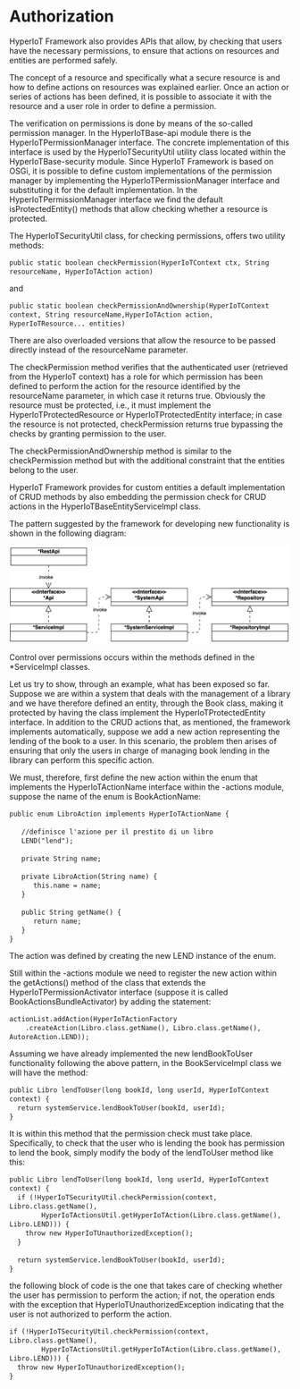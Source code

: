 # Authorization [](id=hyperiot-authorization)

HyperIoT Framework also provides APIs that allow, by checking that users have the necessary permissions, to ensure that actions on resources and entities are performed safely.

The concept of a resource and specifically what a secure resource is and how to define actions on resources was explained earlier.
Once an action or series of actions has been defined, it is possible to associate it with the resource and a user role in order to define a permission.

The verification on permissions is done by means of the so-called permission manager. In the HyperIoTBase-api module there is the HyperIoTPermissionManager interface. The concrete implementation of this interface is used by the HyperIoTSecurityUtil utility class located within the HyperIoTBase-security module.
Since HyperIoT Framework is based on OSGi, it is possible to define custom implementations of the permission manager by implementing the HyperIoTPermissionManager interface and substituting it for the default implementation.
In the HyperIoTPermissionManager interface we find the default isProtectedEntity() methods that allow checking whether a resource is protected.

The HyperIoTSecurityUtil class, for checking permissions, offers two utility methods:

```
public static boolean checkPermission(HyperIoTContext ctx, String resourceName, HyperIoTAction action)
```

and

```
public static boolean checkPermissionAndOwnership(HyperIoTContext context, String resourceName,HyperIoTAction action, HyperIoTResource... entities)
```

There are also overloaded versions that allow the resource to be passed directly instead of the resourceName parameter.

The checkPermission method verifies that the authenticated user (retrieved from the HyperIoT context) has a role for which permission has been defined to perform the action for the resource identified by the resourceName parameter, in which case it returns true. Obviously the resource must be protected, i.e., it must implement the HyperIoTProtectedResource or HyperIoTProtectedEntity interface; in case the resource is not protected, checkPermission returns true bypassing the checks by granting permission to the user.

The checkPermissionAndOwnership method is similar to the checkPermission method but with the additional constraint that the entities belong to the user.

HyperIoT Framework provides for custom entities a default implementation of CRUD methods by also embedding the permission check for CRUD actions in the HyperIoTBaseEntityServiceImpl class.

The pattern suggested by the framework for developing new functionality is shown in the following diagram:

![Framework invocation pipe](../images/framework-invocation-pipe.png)

Control over permissions occurs within the methods defined in the *ServiceImpl classes.

Let us try to show, through an example, what has been exposed so far.
Suppose we are within a system that deals with the management of a library and we have therefore defined an entity, through the Book class, making it protected by having the class implement the HyperIoTProtectedEntity interface.
In addition to the CRUD actions that, as mentioned, the framework implements automatically, suppose we add a new action representing the lending of the book to a user.
In this scenario, the problem then arises of ensuring that only the users in charge of managing book lending in the library can perform this specific action.

We must, therefore, first define the new action within the enum that implements the HyperIoTActionName interface within the -actions module, suppose the name of the enum is BookActionName:

```
public enum LibroAction implements HyperIoTActionName {
   
   //definisce l'azione per il prestito di un libro
   LEND("lend");

   private String name;

   private LibroAction(String name) {
      this.name = name;
   }

   public String getName() {
      return name;
   }
}
```

The action was defined by creating the new LEND instance of the enum.

Still within the -actions module we need to register the new action within the getActions() method of the class that extends the HyperIoTPermissionActivator interface (suppose it is called BookActionsBundleActivator) by adding the statement:

```
actionList.addAction(HyperIoTActionFactory
    .createAction(Libro.class.getName(), Libro.class.getName(), AutoreAction.LEND));
```
Assuming we have already implemented the new lendBookToUser functionality following the above pattern, in the BookServiceImpl class we will have the method:

```
public Libro lendToUser(long bookId, long userId, HyperIoTContext context) {
  return systemService.lendBookToUser(bookId, userId);
}
```

It is within this method that the permission check must take place. Specifically, to check that the user who is lending the book has permission to lend the book, simply modify the body of the lendToUser method like this:

```
public Libro lendToUser(long bookId, long userId, HyperIoTContext context) {
  if (!HyperIoTSecurityUtil.checkPermission(context, Libro.class.getName(),
        HyperIoTActionsUtil.getHyperIoTAction(Libro.class.getName(), Libro.LEND))) {
    throw new HyperIoTUnauthorizedException();
  }

  return systemService.lendBookToUser(bookId, userId);
}
```

the following block of code is the one that takes care of checking whether the user has permission to perform the action; if not, the operation ends with the exception that HyperIoTUnauthorizedException indicating that the user is not authorized to perform the action.

```
if (!HyperIoTSecurityUtil.checkPermission(context, Libro.class.getName(),
        HyperIoTActionsUtil.getHyperIoTAction(Libro.class.getName(), Libro.LEND))) {
  throw new HyperIoTUnauthorizedException();
}
```